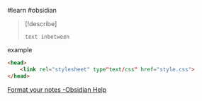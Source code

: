#learn #obsidian 

>[!describe]
>	```(language)(markdown, c++, js, python)
>	text inbetween
>	```


example
```html
<head>
	<link rel="stylesheet" type"text/css" href="style.css">
</head>
```


[Format your notes -Obsidian Help](https://help.obsidian.md/How+to/Format+your+notes)